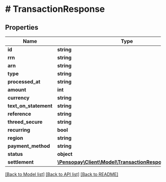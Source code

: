 # # TransactionResponse

## Properties

Name | Type | Description | Notes
------------ | ------------- | ------------- | -------------
**id** | **string** |  | [optional]
**rrn** | **string** |  | [optional]
**arn** | **string** |  | [optional]
**type** | **string** |  | [optional]
**processed_at** | **string** |  | [optional]
**amount** | **int** |  | [optional]
**currency** | **string** |  | [optional]
**text_on_statement** | **string** |  | [optional]
**reference** | **string** |  | [optional]
**threed_secure** | **string** |  | [optional]
**recurring** | **bool** |  | [optional]
**region** | **string** |  | [optional]
**payment_method** | **string** |  | [optional]
**status** | **object** |  | [optional]
**settlement** | [**\Pensopay\Client\Model\TransactionResponseSettlement**](TransactionResponseSettlement.md) |  | [optional]

[[Back to Model list]](../../README.md#models) [[Back to API list]](../../README.md#endpoints) [[Back to README]](../../README.md)
